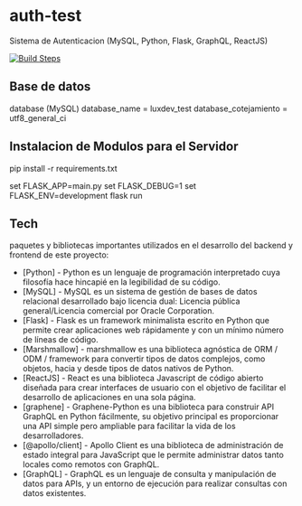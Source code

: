 # auth-test
Sistema de Autenticacion (MySQL, Python, Flask, GraphQL, ReactJS)


[![Build Steps](https://travis-ci.org/joemccann/dillinger.svg?branch=master)](https://travis-ci.org/joemccann/dillinger)

## Base de datos
database (MySQL) 
database_name = luxdev_test 
database_cotejamiento = utf8_general_ci

## Instalacion de Modulos para el Servidor
pip install -r requirements.txt

set FLASK_APP=main.py
set FLASK_DEBUG=1
set FLASK_ENV=development
flask run 

## Tech

paquetes y bibliotecas importantes utilizados en el desarrollo del backend y frontend de este proyecto:

- [Python] - Python es un lenguaje de programación interpretado cuya filosofía hace hincapié en la legibilidad de su código.
- [MySQL] - MySQL es un sistema de gestión de bases de datos relacional desarrollado bajo licencia dual: Licencia pública general/Licencia comercial por Oracle Corporation.
- [Flask] - Flask es un framework minimalista escrito en Python que permite crear aplicaciones web rápidamente y con un mínimo número de líneas de código.
- [Marshmallow] - marshmallow es una biblioteca agnóstica de ORM / ODM / framework para convertir tipos de datos complejos, como objetos, hacia y desde tipos de datos nativos de Python.
- [ReactJS] - React es una biblioteca Javascript de código abierto diseñada para crear interfaces de usuario con el objetivo de facilitar el desarrollo de aplicaciones en una sola página.
- [graphene] - Graphene-Python es una biblioteca para construir API GraphQL en Python fácilmente, su objetivo principal es proporcionar una API simple pero ampliable para facilitar la vida de los desarrolladores.
- [@apollo/client] - Apollo Client es una biblioteca de administración de estado integral para JavaScript que le permite administrar datos tanto locales como remotos con GraphQL.
- [GraphQL] - GraphQL es un lenguaje de consulta y manipulación de datos para APIs, y un entorno de ejecución para realizar consultas con datos existentes.​
